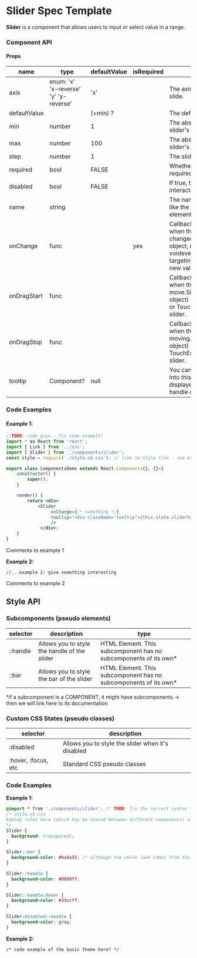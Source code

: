 # Slider Spec Template

**Slider** is a component that allows users to input or select value in a range.




### Component API

#### Props

| name         | type                                  | defaultValue | isRequired | description                              |
| ------------ | ------------------------------------- | ------------ | ---------- | ---------------------------------------- |
| axis         | enum: 'x' 'x-reverse' 'y' 'y-reverse' | 'x'          |            | The axis on which the slider will slide. |
| defaultValue |                                       | (=min) ?     |            | The default value of the slider.         |
| min          | number                                | 1            |            | The absolute minimum of the slider's range |
| max          | number                                | 100          |            | The absolute maximum of the slider's range |
| step         | number                                | 1            |            | The slider's step                        |
| required     | bool                                  | FALSE        |            | Whether or not the slider is required in a form. |
| disabled     | bool                                  | FALSE        |            | If true, the slider will not be interactable. |
| name         | string                                |              |            | The name of the slider. Behaves like the name attribute of an input element. |
| onChange     | func                                  |              | yes        | Callback function that is fired when the slider's value changed.Signature:function(event: object, newValue: number) => voidevent: KeyDown event targeting the slider.newValue: The new value of the slider. |
| onDragStart  | func                                  |              |            | Callback function that is fired when the slider has begun to move.Signature:function(event: object) => voidevent: MouseDown or TouchStart event targeting the slider. |
| onDragStop   | func                                  |              |            | Callback function that is fired when the slide has stopped moving.Signature:function(event: object) => voidevent: MouseEnd or TouchEnd event targeting the slider. |
| tooltip      | Component?                            | null         |            | You can pass a tooltip component into this prop, and it will be displayed on hover near the handle of the Slider |



### Code Examples

#### **Example 1:**

```jsx
//TODO: code guys - fix code example!
import * as React from 'react';
import { Link } from '../src';
import { Slider } from './components/slider';
const style = require('./style.sb.css'); // link to Style file - see examples of style files below

export class ComponentsDemo extends React.Component<{}, {}>{
    constructor() {
        super();
    }

    render() {
        return <div>
            <Slider 
                 onChange={/* something */} 
                 tooltip="<div className='tooltip'>{this.state.sliderValue}</div>" 
                 />
             </div>;
    }
}
```

Comments to example 1

**Example 2:**

```max
//...example 2: give something interesting
```

Comments to example 2


## Style API

### Subcomponents (pseudo elements)

| selector | description                              | type                                     |
| -------- | ---------------------------------------- | ---------------------------------------- |
| ::handle | Allows you to style the handle of the slider | HTML Element. This subcomponent has no subcomponents of its own* |
| ::bar    | Allows you to style the bar of the slider | HTML Element. This subcomponent has no subcomponents of its own* |

*if a subcomponent is a COMPONENT, it might have subcomponents -> then we will link here to its documentation


### Custom CSS States (pseudo classes)

| selector            | description                              |
| ------------------- | ---------------------------------------- |
| :disabled           | Allows you to style the slider when it's disabled |
| :hover, :focus, etc | Standard CSS pseudo classes              |




### Code Examples

**Example 1:**

```css
@import * from './components/slider'; /* TODO: fix the correct syntax */
/* style.sb.css 
Adding rules here (which may be shared between different components) allows us to 	    override specific parts; or even change the whole theme
*/
Slider {
  background: transparent;
}

Slider::bar {
  background-color: #bada55; /* although the whole look comes from the theme, we override the background color of the slider bar */
}

Slider::handle {
  background-color: #0099ff;
}

Slider::handle:hover {
  background-color: #33ccff;
}

Slider:disabled::handle {
  background-color: gray;
}
```

**Example 2:**

```
/* code example of the basic theme here? */
```
